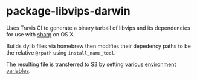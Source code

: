 # package-libvips-darwin

Uses Travis CI to generate a binary tarball
of libvips and its dependencies for use with
[sharp](https://github.com/lovell/sharp) on OS X.

Builds dylib files via homebrew
then modifies their depedency paths to be
the relative `@rpath` using `install_name_tool`.

The resulting file is transferred to S3 by setting
[various environment variables](https://docs.travis-ci.com/user/uploading-artifacts/).
